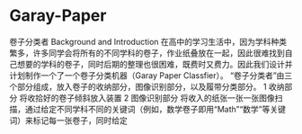 # Garay-Paper
卷子分类者
Background and Introduction
在高中的学习生活中，因为学科种类繁多，许多同学会将所有的不同学科的卷子，作业纸叠放在一起，因此很难找到自己想要的学科的卷子，同时后期的整理也很困难，既费时又费力。因此我们设计并计划制作一个了一个卷子分类机器（Garay Paper Classfier）。
“卷子分类者”由三个部分组成，放入卷子的收纳部分，图像识别部分，以及履带分类部分。
1 收纳部分
将收拾好的卷子倾斜放入装置
2 图像识别部分
将收入的纸张一张一张图像扫描，通过给定不同学科不同的关键词（例如，数学卷子即用“Math”“数学”等关键词）来标记每一张卷子，同时给定
